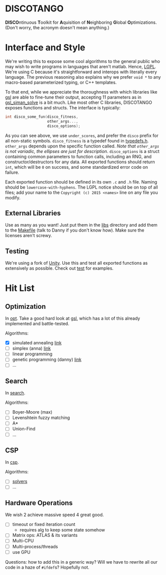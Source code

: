DISCOTANGO
==========

**DISCO**ntinuous **T**oolkit for **A**quisition of **N**eighboring **G**lobal **O**ptimizations. (Don't worry, the acronym doesn't mean anything.)

# Interface and Style

We're writing this to expose some cool algorithms to the general public who may wish to write programs in languages that aren't matlab. Hence, [LGPL](LGPL.md). We're using C because it's straightforward and interops with literally every language. The previous reasoning also explains why we prefer `void *` to any macro-based parameterized typing, or C++ templates.

To that end, while we appreciate the thoroughness with which libraries like [gsl](https://www.gnu.org/software/gsl/) are able to fine-tune their output, accepting 11 parameters as in [gsl_siman_solve](https://www.gnu.org/software/gsl/manual/html_node/Trivial-example.html) is a bit much. Like most other C libraries, DISCOTANGO exposes functions and structs. The interface is typically:

```c
int disco_some_fun(disco_fitness,
                   other_args...,
                   disco_options);
```

As you can see above, we use `under_scores`, and prefer the `disco` prefix for all non-static symbols. `disco_fitness` is a typedef found in [typedefs.h](common/typedefs.h). `other_args` depends upon the specific function called. *Note that `other_args` is not variadic, the ellipses are just for description*. `disco_options` is a struct containing common parameters to function calls, including an RNG, and constructor/destructors for any data. All exported functions should return `int`, which will be `0` on success, and some standardized error code on failure.

Each exported function should be defined in its own `.c` and `.h` file. Naming should be `lowercase-with-hyphens`. The LGPL notice should be on top of all files; add your name to the `Copyright (c) 2015 <names>` line on any file you modify.

## External Libraries

Use as many as you want! Just put them in the [libs](libs/) directory and add them to the [Makefile](Makefile) (talk to Danny if you don't know how). Make sure the licenses aren't screwy.

## Testing

We're using a fork of [Unity](https://github.com/cosmicexplorer/Unity). Use this and test all exported functions as extensively as possible. Check out [test](test/) for examples.

# Hit List

## Optimization

In [opt](opt/). Take a good hard look at [gsl](https://www.gnu.org/software/gsl/), which has a lot of this already implemented and battle-tested.

Algorithms:

- [x] simulated annealing [link](http://katrinaeg.com/simulated-annealing.html)
- [ ] simplex (anna) [link](http://www.zweigmedia.com/RealWorld/tutorialsf4/frames4_3.html)
- [ ] linear programming
- [ ] genetic programming (danny) [link](http://www.doc.ic.ac.uk/~nd/surprise_96/journal/vol1/hmw/article1.html)
- [ ] ...

## Search

In [search](search/).

Algorithms:

- [ ] Boyer-Moore (max)
- [ ] Levenshtein fuzzy matching
- [ ] A*
- [ ] Union-Find
- [ ] ...

## CSP

In [csp](csp/).

Algorithms:

- [ ] [solvers](http://www.cs.toronto.edu/~fbacchus/Papers/liu.pdf)
- [ ] ...

## Hardware Operations

We wish 2 achieve massive speed 4 great good.

- [ ] timeout or fixed iteration count
  - requires alg to keep some state somehow
- [ ] Matrix ops: ATLAS & its variants
- [ ] Multi-CPU
- [ ] Multi-process/threads
- [ ] use GPU

Questions: how to add this in a generic way? Will we have to rewrite all our code in a haze of `#ifdef`s? Hopefully not.
